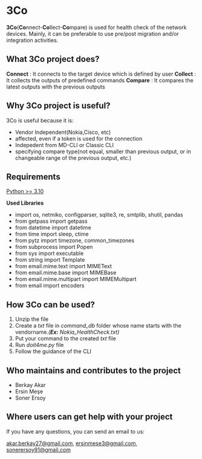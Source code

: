 # 3Co
**3Co**(**Co**nnect-**Co**llect-**Co**mpare) is used for health check of the network devices. Mainly, it can be preferable to use pre/post migration and/or integration activities.

 
## What 3Co project does?
**Connect** : It connects to the target device which is defined by user
**Collect** : It collects the outputs of predefined commands
**Compare** : It compares the latest outputs with the previous outputs 


## Why 3Co project is useful?
3Co is useful because it is:
- Vendor Independent(Nokia,Cisco, etc)
- affected, even if a token is used for the connection
- Indepedent from MD-CLI or Classic CLI
- specifying compare type(not equal, smaller than previous output, or in changeable range of the previous output, etc.)


## Requirements 
[Python >= 3.10](https://www.python.org/downloads/)

**Used Libraries** 
- import os, netmiko, configparser, sqlite3, re, smtplib, shutil, pandas
- from getpass import getpass
- from datetime import datetime
- from time import sleep, ctime
- from pytz import timezone, common_timezones
- from subprocess import Popen
- from sys import executable
- from string import Template
- from email.mime.text import MIMEText
- from email.mime.base import MIMEBase
- from email.mime.multipart import MIMEMultipart
- from email import encoders


## How 3Co can be used?
1. Unzip the file
2. Create a *txt* file in *command_db* folder whose name starts with the vendorname.*(__Ex:__ Nokia_HealthCheck.txt)* 
2. Put your command to the created *txt* file
3. Run *doit4me.py* file
4. Follow the guidance of the CLI


## Who maintains and contributes to the project
- Berkay Akar
- Ersin Meşe
- Soner Ersoy


## Where users can get help with your project
If you have any questions, you can send an email to us:

akar.berkay27@gmail.com, ersinmese3@gmail.com, sonerersoy91@gmail.com

